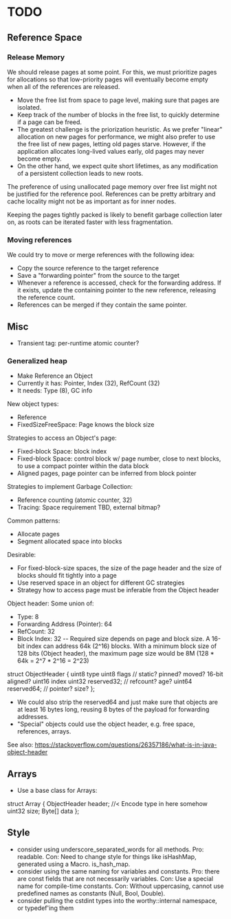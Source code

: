 # TODO

## Reference Space
### Release Memory
We should release pages at some point.  For this, we must prioritize
pages for allocations so that low-priority pages will eventually become
empty when all of the references are released.

- Move the free list from space to page level, making sure that pages
  are isolated.
- Keep track of the number of blocks in the free list, to quickly
  determine if a page can be freed.
- The greatest challenge is the priorization heuristic.  As we prefer
  "linear" allocation on new pages for performance, we might also prefer
  to use the free list of new pages, letting old pages starve.  However,
  if the application allocates long-lived values early, old pages may
  never become empty.
- On the other hand, we expect quite short lifetimes, as any
  modification of a persistent collection leads to new roots.

The preference of using unallocated page memory over free list might not
be justified for the reference pool.  References can be pretty arbitrary
and cache locality might not be as important as for inner nodes.

Keeping the pages tightly packed is likely to benefit garbage collection
later on, as roots can be iterated faster with less fragmentation.

### Moving references
We could try to move or merge references with the following idea:
- Copy the source reference to the target reference
- Save a "forwarding pointer" from the source to the target
- Whenever a reference is accessed, check for the forwarding address.
  If it exists, update the containing pointer to the new reference,
  releasing the reference count.
- References can be merged if they contain the same pointer.

## Misc
- Transient tag: per-runtime atomic counter?

### Generalized heap
- Make Reference an Object
- Currently it has: Pointer, Index (32), RefCount (32)
- It needs: Type (8), GC info

New object types:
- Reference
- FixedSizeFreeSpace: Page knows the block size

Strategies to access an Object's page:
- Fixed-block Space: block index
- Fixed-block Space: control block w/ page number, close to next blocks,
  to use a compact pointer within the data block
- Aligned pages, page pointer can be inferred from block pointer

Strategies to implement Garbage Collection:
- Reference counting (atomic counter, 32)
- Tracing: Space requirement TBD, external bitmap?

Common patterns:
- Allocate pages
- Segment allocated space into blocks

Desirable:
- For fixed-block-size spaces, the size of the page header and the size
  of blocks should fit tightly into a page
- Use reserved space in an object for different GC strategies
- Strategy how to access page must be inferable from the Object header

Object header: Some union of:
- Type: 8
- Forwarding Address (Pointer): 64
- RefCount: 32
- Block Index: 32 -- Required size depends on page and block size.  A
  16-bit index can address 64k (2^16) blocks.  With a minimum block size
  of 128 bits (Object header), the maximum page size would be 8M (128 *
  64k = 2^7 * 2^16 = 2^23)


struct ObjectHeader {
  uint8 type
  uint8 flags // static? pinned? moved? 16-bit aligned?
  uint16 index
  uint32 reserved32; // refcount? age?
  uint64 reserved64; // pointer? size?
};

- We could also strip the reserved64 and just make sure that objects are
  at least 16 bytes long, reusing 8 bytes of the payload for forwarding
  addresses.
- "Special" objects could use the object header, e.g. free space,
  references, arrays.

See also:
https://stackoverflow.com/questions/26357186/what-is-in-java-object-header

## Arrays
- Use a base class for Arrays:

struct Array {
  ObjectHeader header; //< Encode type in here somehow
  uint32 size;
  Byte[] data
};


## Style
- consider using underscore_separated_words for all methods.  Pro:
  readable.  Con: Need to change style for things like isHashMap,
  generated using a Macro.  is_hash_map.
- consider using the same naming for variables and constants.  Pro:
  there are const fields that are not necessarily variables.  Con: Use a
  special name for compile-time constants.  Con: Without uppercasing,
  cannot use predefined names as constants (Null, Bool, Double).
- consider pulling the cstdint types into the worthy::internal
  namespace, or typedef'ing them

